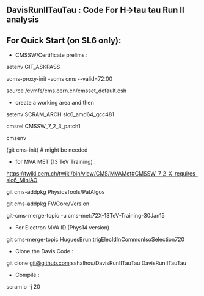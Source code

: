  DavisRunIITauTau : Code For H->tau tau Run II analysis
------------------



For Quick Start (on SL6 only):
------------------

- CMSSW/Certificate prelims :

setenv GIT_ASKPASS

voms-proxy-init -voms cms --valid=72:00

source /cvmfs/cms.cern.ch/cmsset_default.csh


- create a working area and then 

setenv SCRAM_ARCH slc6_amd64_gcc481 

cmsrel CMSSW_7_2_3_patch1

cmsenv

(git cms-init) # might be needed

- for MVA MET (13 TeV Training) : 

https://twiki.cern.ch/twiki/bin/view/CMS/MVAMet#CMSSW_7_2_X_requires_slc6_MiniAO


git cms-addpkg PhysicsTools/PatAlgos

git cms-addpkg FWCore/Version

git-cms-merge-topic -u cms-met:72X-13TeV-Training-30Jan15


- For Electron MVA ID (Phys14 version)

git cms-merge-topic HuguesBrun:trigElecIdInCommonIsoSelection720


- Clone the Davis Code :

git clone git@github.com:sshalhou/DavisRunIITauTau DavisRunIITauTau

- Compile : 

scram b -j 20



